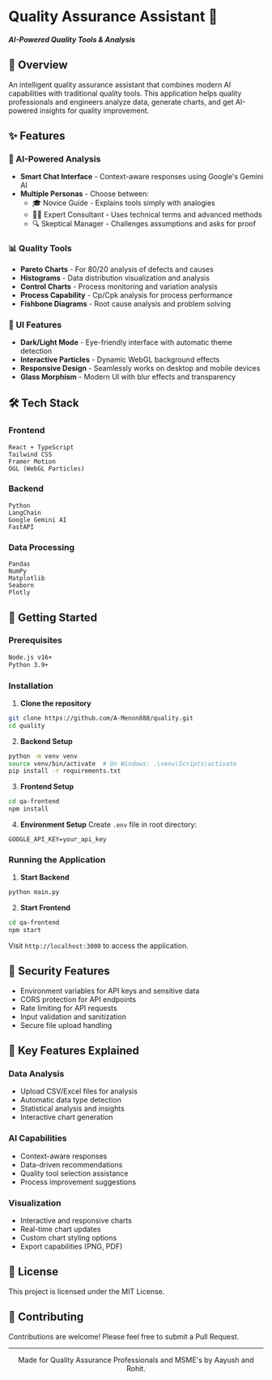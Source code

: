 # Quality Assurance Assistant 🎯
#### *AI-Powered Quality Tools & Analysis*

## 🌟 Overview
An intelligent quality assurance assistant that combines modern AI capabilities with traditional quality tools. This application helps quality professionals and engineers analyze data, generate charts, and get AI-powered insights for quality improvement.

## ✨ Features

### 🤖 AI-Powered Analysis
- **Smart Chat Interface** - Context-aware responses using Google's Gemini AI
- **Multiple Personas** - Choose between:
  - 🎓 Novice Guide - Explains tools simply with analogies
  - 👨‍💼 Expert Consultant - Uses technical terms and advanced methods
  - 🔍 Skeptical Manager - Challenges assumptions and asks for proof

### 📊 Quality Tools
- **Pareto Charts** - For 80/20 analysis of defects and causes
- **Histograms** - Data distribution visualization and analysis
- **Control Charts** - Process monitoring and variation analysis
- **Process Capability** - Cp/Cpk analysis for process performance
- **Fishbone Diagrams** - Root cause analysis and problem solving

### 🎨 UI Features
- **Dark/Light Mode** - Eye-friendly interface with automatic theme detection
- **Interactive Particles** - Dynamic WebGL background effects
- **Responsive Design** - Seamlessly works on desktop and mobile devices
- **Glass Morphism** - Modern UI with blur effects and transparency

## 🛠️ Tech Stack

### Frontend
```
React + TypeScript
Tailwind CSS
Framer Motion
OGL (WebGL Particles)
```

### Backend
```
Python
LangChain
Google Gemini AI
FastAPI
```

### Data Processing
```
Pandas
NumPy
Matplotlib
Seaborn
Plotly
```

## 🚀 Getting Started

### Prerequisites
```bash
Node.js v16+
Python 3.9+
```

### Installation

1. **Clone the repository**
```bash
git clone https://github.com/A-Menon888/quality.git
cd quality
```

2. **Backend Setup**
```bash
python -m venv venv
source venv/bin/activate  # On Windows: .\venv\Scripts\activate
pip install -r requirements.txt
```

3. **Frontend Setup**
```bash
cd qa-frontend
npm install
```

4. **Environment Setup**
Create `.env` file in root directory:
```env
GOOGLE_API_KEY=your_api_key
```

### Running the Application

1. **Start Backend**
```bash
python main.py
```

2. **Start Frontend**
```bash
cd qa-frontend
npm start
```

Visit `http://localhost:3000` to access the application.

## 🔐 Security Features

- Environment variables for API keys and sensitive data
- CORS protection for API endpoints
- Rate limiting for API requests
- Input validation and sanitization
- Secure file upload handling

## 🌟 Key Features Explained

### Data Analysis
- Upload CSV/Excel files for analysis
- Automatic data type detection
- Statistical analysis and insights
- Interactive chart generation

### AI Capabilities
- Context-aware responses
- Data-driven recommendations
- Quality tool selection assistance
- Process improvement suggestions

### Visualization
- Interactive and responsive charts
- Real-time chart updates
- Custom chart styling options
- Export capabilities (PNG, PDF)

## 📄 License
This project is licensed under the MIT License.

## 🤝 Contributing
Contributions are welcome! Please feel free to submit a Pull Request.

---

<p align="center">
  Made for Quality Assurance Professionals and MSME's by Aayush and Rohit.
</p>
